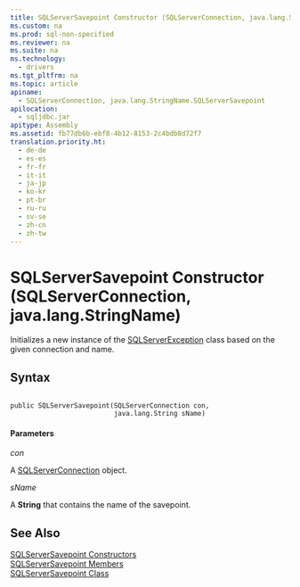 ```yaml
---
title: SQLServerSavepoint Constructor (SQLServerConnection, java.lang.StringName)
ms.custom: na
ms.prod: sql-non-specified
ms.reviewer: na
ms.suite: na
ms.technology: 
  - drivers
ms.tgt_pltfrm: na
ms.topic: article
apiname: 
  - SQLServerConnection, java.lang.StringName.SQLServerSavepoint
apilocation: 
  - sqljdbc.jar
apitype: Assembly
ms.assetid: fb77db6b-ebf8-4b12-8153-2c4bdb8d72f7
translation.priority.ht: 
  - de-de
  - es-es
  - fr-fr
  - it-it
  - ja-jp
  - ko-kr
  - pt-br
  - ru-ru
  - sv-se
  - zh-cn
  - zh-tw
---
```

# SQLServerSavepoint Constructor (SQLServerConnection, java.lang.StringName)
  Initializes a new instance of the [SQLServerException](../content/SQLServerException-Class.md) class based on the given connection and name.  
  
## Syntax  
  
```  
  
public SQLServerSavepoint(SQLServerConnection con,  
                          java.lang.String sName)  
```  
  
#### Parameters  
 *con*  
  
 A [SQLServerConnection](../content/SQLServerConnection-Class.md) object.  
  
 *sName*  
  
 A **String** that contains the name of the savepoint.  
  
## See Also  
 [SQLServerSavepoint Constructors](../content/SQLServerSavepoint-Constructors.md)   
 [SQLServerSavepoint Members](../content/SQLServerSavepoint-Members.md)   
 [SQLServerSavepoint Class](../content/SQLServerSavepoint-Class.md)  
  
  